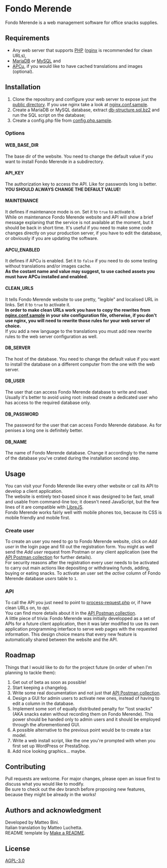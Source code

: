 # Fondo Merende
Fondo Merende is a web management software for office snacks supplies.

## Requirements
- Any web server that supports [PHP](https://www.php.net/) ([nginx](https://nginx.org/) is recommended for clean URLs),  
- [MariaDB](https://mariadb.org/) or [MySQL](https://www.mysql.com/) and 
- [APCu](https://www.php.net/manual/en/book.apcu.php), if you would like to have cached translations and images (optional).

## Installation
1. Clone the repository and configure your web server to expose just the [public directory](public). If you use nginx take a look at [nginx.conf.sample](nginx.conf.sample).  
2. Create a MariaDB or MySQL database, extract [db-structure.sql.bz2](db-structure.sql.bz2) and run the SQL script on the database;  
3. Create a config.php file from [config.php.sample](config.php.sample).  

### Options  

#### WEB\_BASE\_DIR
The base dir of the website. You need to change the default value if you want to install Fondo Merende in a subdirectory.

#### API\_KEY
The authorization key to access the API. Like for passwords long is better.  
**YOU SHOULD ALWAYS CHANGE THE DEFAULT VALUE!**

#### MAINTENANCE
It defines if maintenance mode is on. Set it to `true` to activate it.  
While on maintenance Fondo Merende website and API will show a brief message explaning that the service is not available at the moment, but it should be back in short time. It's useful if you need to make some code changes directly on your production server, if you have to edit the database, or obviously if you are updating the software.

#### APCU\_ENABLED
It defines if APCu is enabled. Set it to `false` if you need to do some testing without translations and/or images cache.  
**As the costant name and value may suggest, to use cached assets you must have APCu installed and enabled.**

#### CLEAN\_URLS
It tells Fondo Merende website to use pretty, "legible" and localised URL in links. Set it to `true` to activate it.  
**In order to make clean URLs work you have to copy the rewrites from [nginx.conf.sample](nginx.conf.sample) in your site configuration file, otherwise, if you don't use nginx, you will need to rewrite those rules for your web server of choice.**  
If you add a new language to the translations you must add new rewrite rules to the web server configuration as well.

#### DB\_SERVER
The host of the database. You need to change the default value if you want to install the database on a different computer from the one with the web server. 

#### DB\_USER
The user that can access Fondo Merende database to write and read. Usually it's better to avoid using root: instead create a dedicated user who has access to the required database only.

#### DB\_PASSWORD
The password for the user that can access Fondo Merende database. As for penises a long one is definitely better.

#### DB\_NAME
The name of Fondo Merende database. Change it accordingly to the name of the database you've crated during the installation second step.

## Usage
You can visit your Fondo Merende like every other website or call its API to develop a client application.  
The website is entirely text-based since it was designed to be fast, small and usable from command-line too; it doesn't need JavaScript, but the few lines of it are compatible with [LibreJS](https://www.gnu.org/software/librejs/).  
Fondo Merende works fairly well with mobile phones too, because its CSS is mobile friendly and mobile first.

### Create user
To create an user you need to go to Fondo Merende website, click on *Add user* in the login page and fill out the registration form. You might as well send the *Add user* request from Postman or any client application (see the [API Postman collection](Postman/Fondo&#32;Merende.postman_collection.json) for further details).  
For security reasons after the registration every user needs to be activated to carry out main actions like depositing or withdrawing funds, adding, buying or eating snacks. To activate an user set the *active* column of Fondo Merende database *users* table to `1`.

### API
To call the API you just need to point to [process-request.php](public/process-request.php) or, if have clean URLs on, to *api*\.  
You can find more details about it in the [API Postman collection](Postman/Fondo&#32;Merende.postman_collection.json)\.  
A little piece of trivia: Fondo Merende was initially developped as a set of APIs for a future client application, then it was later modified to use its own application programming interface to serve web pages with the requested information. This design choice means that every new feature is automatically shared between the website and the API.

## Roadmap
Things that I would like to do for the project future (in order of when I'm planning to tackle them):

1. Get out of beta as soon as possible!
2. Start keeping a changelog.
3. Write some real documentation and not just that [API Postman collection](Postman/Fondo&#32;Merende.postman_collection.json).
4. Design a GUI for admin users to activate new ones, instead of having to edit a column in the database.
5. Implement some sort of equally distributed penalty for "lost snacks" (AKA snacks eaten without recording them on Fondo Merende). This power should be handed only to admin users and it should be employed through the aforementioned GUI.
6. A possible alternative to the previous point would be to create a tax model.
7. Write a web install script, like the one you're prompted with when you first set up WordPress or PrestaShop.
8. Add nice looking graphics... maybe.

## Contributing
Pull requests are welcome. For major changes, please open an issue first to discuss what you would like to modify.  
Be sure to check out the dev branch before proposing new features, because they might be already in the works!

## Authors and acknowledgment
Developed by Matteo Bini.  
Italian translation by Matteo Luchetta.  
README template by [Make a README](https://www.makeareadme.com/).

## License
[AGPL-3.0](https://www.gnu.org/licenses/agpl-3.0.en.html)

